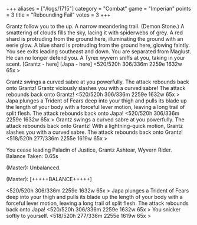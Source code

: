 +++
aliases = ["/logs/1715"]
category = "Combat"
game = "Imperian"
points = 3
title = "Rebounding Fail"
votes = 3
+++

Grantz follow you to the up.
A narrow meandering trail. (Demon Stone.)
A smattering of clouds fills the sky, lacing it with spiderwebs of grey. A red shard is protruding from the ground here, illuminating the ground with an eerie glow. A blue shard is protruding from the ground here, glowing faintly.
You see exits leading southeast and down.
You are separated from Maglust. He can no longer defend you.
A Tyrex wyvern sniffs at you, taking in your scent.
[Grantz - here]
[Japa - here]
<520/520h 306/336m 2259e 1632w 65x <eb>>

Grantz swings a curved sabre at you powerfully.
The attack rebounds back onto Grantz!
Grantz viciously slashes you with a curved sabre!
The attack rebounds back onto Grantz!
<520/520h 306/336m 2259e 1632w 65x <eb>>
Japa plunges a Trident of Fears deep into your thigh and pulls its blade up the length of your body with a forceful lever motion, leaving a long trail of split flesh.
The attack rebounds back onto Japa!
<520/520h 306/336m 2259e 1632w 65x <eb>>
Grantz swings a curved sabre at you powerfully.
The attack rebounds back onto Grantz!
With a lightning-quick motion, Grantz slashes you with a curved sabre.
The attack rebounds back onto Grantz!
<518/520h 277/336m 2255e 1619w 65x <eb>> <bd>

You cease leading Paladin of Justice, Grantz Ashtear, Wyvern Rider.
Balance Taken: 0.65s

(Master): Unbalanced.

(Master):      [+++++BALANCE+++++]

<520/520h 306/336m 2259e 1632w 65x <eb>>
Japa plunges a Trident of Fears deep into your thigh and pulls its blade up the length of your body with a forceful lever motion, leaving a long trail of split flesh.
The attack rebounds back onto Japa!
<520/520h 306/336m 2259e 1632w 65x <eb>>
You snicker softly to yourself.
<518/520h 277/336m 2255e 1619w 65x <eb>> <bd>